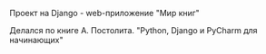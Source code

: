 Проект на Django - web-приложение "Мир книг"

Делался по книге А. Постолита. "Python, Django и PyCharm для начинающих"